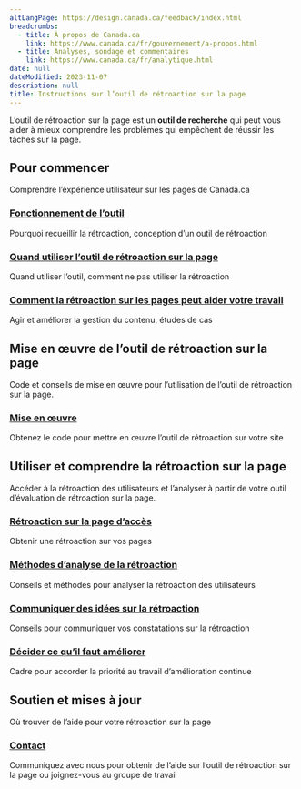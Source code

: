 ```yaml
---
altLangPage: https://design.canada.ca/feedback/index.html
breadcrumbs:
  - title: À propos de Canada.ca
    link: https://www.canada.ca/fr/gouvernement/a-propos.html
  - title: Analyses, sondage et commentaires
    link: https://www.canada.ca/fr/analytique.html
date: null
dateModified: 2023-11-07
description: null
title: Instructions sur l’outil de rétroaction sur la page
---
```


L’outil de rétroaction sur la page est un <strong>outil de recherche</strong> qui peut vous aider à mieux comprendre les problèmes qui empêchent de réussir les tâches sur la page.

<section>

  <h2>Pour commencer</h2>
  <p>Comprendre l’expérience utilisateur sur les pages de Canada.ca</p>
  <div class="row">
    <section class="wb-eqht gc-drmt">
      <div class="col-md-4">
        <section>
          <h3><a href="fonctionnement.html">Fonctionnement de l’outil</a></h3>
          <p>Pourquoi recueillir la rétroaction, conception d’un outil de rétroaction</p>
        </section>
      </div>
      <div class="col-md-4">
        <section>
          <h3><a href="quand.html">Quand utiliser l’outil de rétroaction sur la page</a></h3>
          <p>Quand utiliser l’outil, comment ne pas utiliser la rétroaction</p>
        </section>
      </div>
      <div class="col-md-4">
        <section>
          <h3><a href="ameliorer.html">Comment la rétroaction sur les pages peut aider votre travail</a></h3>
          <p>Agir et améliorer la gestion du contenu, études de cas</p>
        </section>
      </div>
    </section>
  </div>

  <h2>Mise en œuvre de l’outil de rétroaction sur la page</h2>
  <p>Code et conseils de mise en œuvre pour l’utilisation de l’outil de rétroaction sur la page.</p>
  <div class="row">
    <section class="wb-eqht gc-drmt">
      <div class="col-md-4">
        <section>
          <h3><a href="https://conception.canada.ca/configurations-conception-communes/outil-retroaction.html">Mise en œuvre</a></h3>
          <p>Obtenez le code pour mettre en œuvre l’outil de rétroaction sur votre site</p>
        </section>
      </div>
    </section>
  </div>

  <h2>Utiliser et comprendre la rétroaction sur la page</h2>
  <p>Accéder à la rétroaction des utilisateurs et l’analyser à partir de votre outil d’évaluation de rétroaction sur la page.</p>
  <div class="row">
    <section class="wb-eqht gc-drmt">
      <div class="col-md-4">
        <section>
          <h3><a href="acces.html">Rétroaction sur la page d’accès</a></h3>
          <p>Obtenir une rétroaction sur vos pages</p>
        </section>
      </div>
      <div class="col-md-4">
        <section>
          <h3><a href="methodes.html">Méthodes d’analyse de la rétroaction</a></h3>
          <p>Conseils et méthodes pour analyser la rétroaction des utilisateurs</p>
        </section>
      </div>
      <div class="col-md-4">
        <section>
          <h3><a href="communiquer.html">Communiquer des idées sur la rétroaction</a></h3>
          <p>Conseils pour communiquer vos constatations sur la rétroaction</p>
        </section>
      </div>
      <div class="col-md-4">
        <section>
          <h3><a href="decider.html">Décider ce qu’il faut améliorer</a></h3>
          <p>Cadre pour accorder la priorité au travail d’amélioration continue</p>
        </section>
      </div>
    </section>
  </div>

  <h2>Soutien et mises à jour</h2>
  <p>Où trouver de l’aide pour votre rétroaction sur la page</p>
  <div class="row">
    <section class="wb-eqht gc-drmt">
      <div class="col-md-4">
        <section>
          <h3><a href="soutien.html">Contact</a></h3>
          <p>Communiquez avec nous pour obtenir de l’aide sur l’outil de rétroaction sur la page ou joignez-vous au groupe de travail</p>
        </section>
      </div>
    </section>
  </div>
</section>
